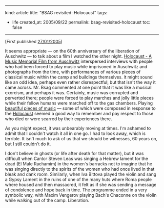 -----
kind: article
title: "BSAG revisited: Holocaust"
tags:
- life
created_at: 2005/09/22
permalink: bsag-revisited-holocaust
toc: false
-----

<p>[First published <a href="http://www.rousette.org.uk/blog/archives/2005/01/27/holocaust/">27/01/2005</a>]</p>

<p>It seems appropriate &mdash; on the 60th anniversary of the liberation of Auschwitz &mdash; to talk about a film I watched the other night. <a href="http://www.bbc.co.uk/music/classicaltv/holocaust/article.shtml">Holocaust - A Music Memorial Film from Auschwitz</a> interspersed interviews with people who had been forced to play music while imprisoned in Auschwitz and photographs from the time, with performances of various pieces of classical music within the camp and buildings themselves. It might sound like an odd idea, perhaps even rather disrespectful, but that isn't the way it came across. Mr. Bsag commented at one point that it was like a musical exorcism, and perhaps it was. Certainly, music was corrupted and perverted there; people were forced to play marches and jolly little pieces while their fellow humans were marched off to the gas chambers. Playing <a href="http://www.bbc.co.uk/music/classicaltv/holocaust/holocaustmusic.shtml">beautiful pieces of music</a> &mdash; some of which were composed in response to the <a href="http://www.bbc.co.uk/history/war/genocide/">Holocaust</a> seemed a good way to remember and pay respect to those who died or were scarred by their experiences there.</p>

<p>As you might expect, it was unbearably moving at times. I'm ashamed to admit that I couldn't watch it all in one go. I had to look away, which is terrible. It isn't much to ask of us that we should be witnesses, 60 years on, but I still couldn't do it.</p>

<p>I don't believe in ghosts (or life after death for that matter), but it was difficult when Cantor Steven Leas was singing a Hebrew lament for the dead (El Male Rachamim) in the women's barracks not to imagine that he was singing directly to the spirits of the women who had once lived in that bleak and dank room. Similarly, when Iva Bittova played the violin and sang a Gypsy Lament in the ruins of one of the many huts where Roma people where housed and then massacred, it felt as if she was sending a message of condolence and hope back in time. The programme ended in a very symbolic way, with Maxim Vengerov playing Bach's Chaconne on the violin while walking out of the camp. Liberation.</p>




